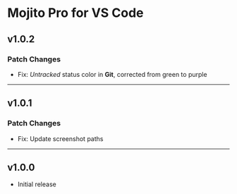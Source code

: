 # Mojito Pro for VS Code

## v1.0.2

### Patch Changes

- Fix: *Untracked* status color in **Git**, corrected from green to purple

___

## v1.0.1

### Patch Changes

- Fix: Update screenshot paths

___

## v1.0.0

- Initial release
